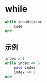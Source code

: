 # while

```ruby
while <condition>
    code
end
```

## 示例

```ruby
index = 1
while index <= 5
    puts index
    index += 1
end
```
